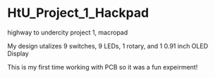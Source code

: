 # HtU_Project_1_Hackpad
highway to undercity project 1, macropad

My design utalizes 9 switches, 9 LEDs, 1 rotary, and 1 0.91 inch OLED Display

This is my first time working with PCB so it was a fun expeirment!
